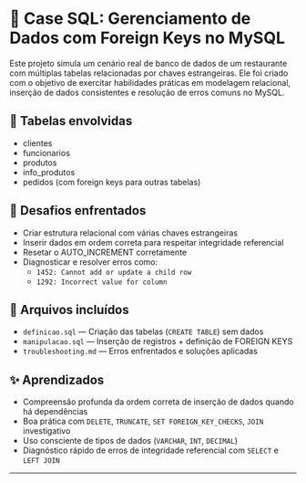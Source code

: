 # 🧩 Case SQL: Gerenciamento de Dados com Foreign Keys no MySQL

Este projeto simula um cenário real de banco de dados de um restaurante com múltiplas tabelas relacionadas por chaves estrangeiras. Ele foi criado com o objetivo de exercitar habilidades práticas em modelagem relacional, inserção de dados consistentes e resolução de erros comuns no MySQL.

## 📌 Tabelas envolvidas

- clientes
- funcionarios
- produtos
- info_produtos
- pedidos (com foreign keys para outras tabelas)

## 🧪 Desafios enfrentados

- Criar estrutura relacional com várias chaves estrangeiras
- Inserir dados em ordem correta para respeitar integridade referencial
- Resetar o AUTO_INCREMENT corretamente
- Diagnosticar e resolver erros como:
  - `1452: Cannot add or update a child row`
  - `1292: Incorrect value for column`

## 📂 Arquivos incluídos

- `definicao.sql` — Criação das tabelas (`CREATE TABLE`) sem dados
- `manipulacao.sql` — Inserção de registros + definição de FOREIGN KEYS
- `troubleshooting.md` — Erros enfrentados e soluções aplicadas

## ✨ Aprendizados

- Compreensão profunda da ordem correta de inserção de dados quando há dependências
- Boa prática com `DELETE`, `TRUNCATE`, `SET FOREIGN_KEY_CHECKS`, `JOIN` investigativo
- Uso consciente de tipos de dados (`VARCHAR`, `INT`, `DECIMAL`)
- Diagnóstico rápido de erros de integridade referencial com `SELECT` e `LEFT JOIN`

---



